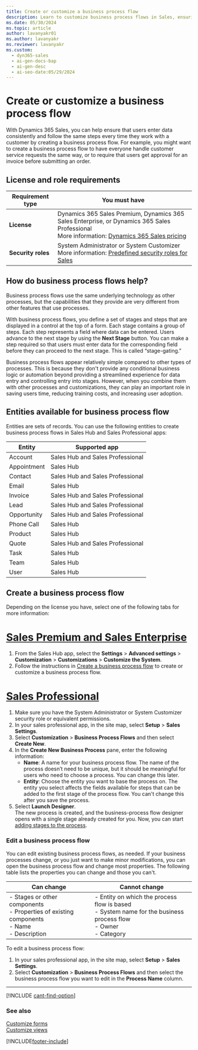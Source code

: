 ```yaml
---
title: Create or customize a business process flow
description: Learn to customize business process flows in Sales, ensuring consistent data entry and customer interaction while reducing training costs.
ms.date: 05/30/2024
ms.topic: article
author: lavanyakr01
ms.author: lavanyakr
ms.reviewer: lavanyakr
ms.custom:
  - dyn365-sales
  - ai-gen-docs-bap
  - ai-gen-desc
  - ai-seo-date:05/29/2024
---
```


# Create or customize a business process flow

With Dynamics 365 Sales, you can help ensure that users enter data consistently and follow the same steps every time they work with a customer by creating a business process flow. For example, you might want to create a business process flow to have everyone handle customer service requests the same way, or to require that users get approval for an invoice before submitting an order.  

## License and role requirements
| Requirement type | You must have |  
|-----------------------|---------|
| **License** | Dynamics 365 Sales Premium, Dynamics 365 Sales Enterprise, or Dynamics 365 Sales Professional <br>More information: [Dynamics 365 Sales pricing](https://dynamics.microsoft.com/sales/pricing/) |
| **Security roles** | System Administrator or System Customizer <br> More information: [Predefined security roles for Sales](security-roles-for-sales.md)|

## How do business process flows help? 

Business process flows use the same underlying technology as other processes, but the capabilities that they provide are very different from other features that use processes.

With business process flows, you define a set of stages and steps that are displayed in a control at the top of a form. Each stage contains a group of steps. Each step represents a field where data can be entered. Users advance to the next stage by using the **Next Stage** button. You can make a step required so that users must enter data for the corresponding field before they can proceed to the next stage. This is called “stage-gating.”

Business process flows appear relatively simple compared to other types of processes. This is because they don't provide any conditional business logic or automation beyond providing a streamlined experience for data entry and controlling entry into stages. However, when you combine them with other processes and customizations, they can play an important role in saving users time, reducing training costs, and increasing user adoption.

## Entities available for business process flow

Entities are sets of records. You can use the following entities to create business process flows in Sales Hub and Sales Professional apps:

| Entity | Supported app |
|--------|---------------|
| Account | Sales Hub and Sales Professional |
| Appointment | Sales Hub |
| Contact | Sales Hub and Sales Professional |
| Email | Sales Hub |
| Invoice | Sales Hub and Sales Professional |
| Lead | Sales Hub and Sales Professional |
| Opportunity | Sales Hub and Sales Professional |
| Phone Call | Sales Hub |
| Product | Sales Hub |
| Quote | Sales Hub and Sales Professional |
| Task | Sales Hub |
| Team | Sales Hub |
| User | Sales Hub |

## Create a business process flow

Depending on the license you have, select one of the following tabs for more information:

# [Sales Premium and Sales Enterprise](#tab/SE)

1. From the Sales Hub app, select the **Settings** &gt; **Advanced settings** &gt; **Customization** &gt; **Customizations** &gt; **Customize the System**.  
1. Follow the instructions in [Create a business process flow](/power-automate/create-business-process-flow?context=/dynamics365/context/sales-context) to create or customize a business process flow.  

# [Sales Professional](#tab/SP)

1. Make sure you have the System Administrator or System Customizer security role or equivalent permissions.  
1. In your sales professional app, in the site map, select **Setup** &gt; **Sales Settings**.  
1. Select **Customization** &gt; **Business Process Flows** and then select **Create New**.  
1. In the **Create New Business Process** pane, enter the following information:  
    - **Name**: A name for your business process flow. The name of the process doesn’t need to be unique, but it should be meaningful for users who need to choose a process. You can change this later.  
    - **Entity**: Choose the entity you want to base the process on. The entity you select affects the fields available for steps that can be added to the first stage of the process flow. You can't change this after you save the process.
1. Select **Launch Designer**.  
    The new process is created, and the business-process flow designer opens with a single stage already created for you. Now, you can start [adding stages to the process](/power-automate/create-business-process-flow#create-a-business-process-flow?context=/dynamics365/context/sales-context).
  
### Edit a business process flow

You can edit existing business process flows, as needed. If your business processes change, or you just want to make minor modifications, you can open the business process flow and change most properties. The following table lists the properties you can change and those you can't.

| Can change | Cannot change |
|------------|---------------|
|- Stages or other components<br>- Properties of existing components<br>- Name<br>- Description|- Entity on which the process flow is based<br>- System name for the business process flow<br>- Owner<br>- Category|

To edit a business process flow:  
1. In your sales professional app, in the site map, select **Setup** &gt; **Sales Settings**.  
1. Select **Customization** &gt; **Business Process Flows** and then select the business process flow you want to edit in the **Process Name** column.

---

[!INCLUDE [cant-find-option](../includes/cant-find-option.md)]

### See also

[Customize forms](customize-forms.md)  
[Customize views](customize-views.md)


[!INCLUDE[footer-include](../includes/footer-banner.md)]
